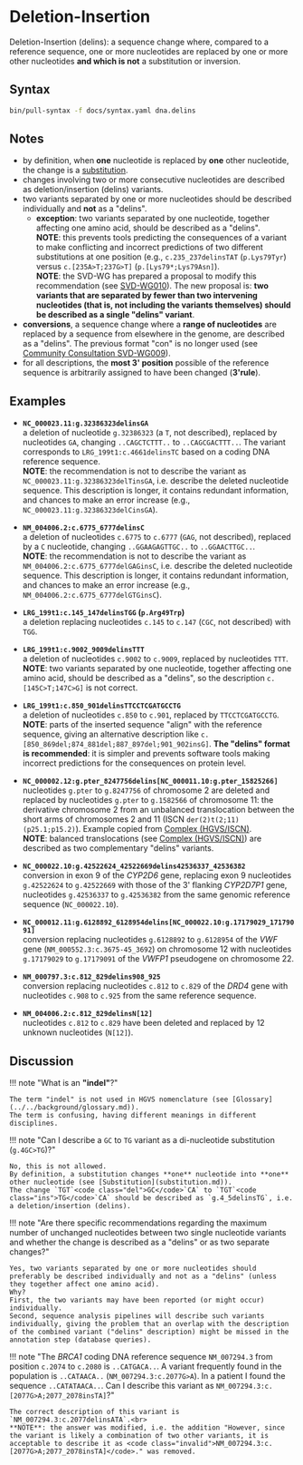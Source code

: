 # Deletion-Insertion

<!-- ## Definition -->

Deletion-Insertion (delins): a sequence change where, compared to a reference sequence, one or more nucleotides are replaced by one or more other nucleotides **and which is not** a substitution or inversion.

## Syntax

```sh exec="true"
bin/pull-syntax -f docs/syntax.yaml dna.delins
```

## Notes

- by definition, when **one** nucleotide is replaced by **one** other nucleotide, the change is a [substitution](substitution.md).
- changes involving two or more consecutive nucleotides are described as deletion/insertion (delins) variants.
- two variants separated by one or more nucleotides should be described individually and **not** as a "delins".
    - **exception**: two variants separated by one nucleotide, together affecting one amino acid, should be described as a "delins".<br>
    **NOTE**: this prevents tools predicting the consequences of a variant to make conflicting and incorrect predictions of two different substitutions at one position (e.g., `c.235_237delinsTAT` (`p.Lys79Tyr`) versus `c.[235A>T;237G>T]` (`p.[Lys79*;Lys79Asn]`).<br>
    **NOTE**: the SVD-WG has prepared a proposal to modify this recommendation (see [SVD-WG010](../../consultation/SVD-WG010.md)).
    The new proposal is: **two variants that are separated by fewer than two intervening nucleotides (that is, not including the variants themselves) should be described as a single "delins" variant**.
- **conversions**, a sequence change where a **range of nucleotides** are replaced by a sequence from elsewhere in the genome, are described as a "delins".
  The previous format "con" is no longer used (see [Community Consultation SVD-WG009](../../consultation/SVD-WG009.md)).
- for all descriptions, the **most 3' position** possible of the reference sequence is arbitrarily assigned to have been changed (**3'rule**).

## Examples

- **`NC_000023.11:g.32386323delinsGA`**<br>
  a deletion of nucleotide `g.32386323` (a `T`, not described), replaced by nucleotides `GA`, changing `..CAGC`<code class="del">T</code>`CTTT..` to `..CAGC`<code class="ins">GA</code>`CTTT..`.
  The variant corresponds to `LRG_199t1:c.4661delinsTC` based on a coding DNA reference sequence.<br>
  **NOTE**: the recommendation is not to describe the variant as <code class="invalid">NC_000023.11:g.32386323delTinsGA</code>, i.e. describe the deleted nucleotide sequence.
  This description is longer, it contains redundant information, and chances to make an error increase (e.g., <code class="invalid">NC_000023.11:g.32386323delCinsGA</code>).

- **`NM_004006.2:c.6775_6777delinsC`**<br>
  a deletion of nucleotides `c.6775` to `c.6777` (`GAG`, not described), replaced by a `C` nucleotide, changing `..GGAA`<code class="del">GAG</code>`TTGC..` to `..GGAA`<code class="ins">C</code>`TTGC..`.<br>
  **NOTE**: the recommendation is not to describe the variant as <code class="invalid">NM_004006.2:c.6775_6777delGAGinsC</code>, i.e. describe the deleted nucleotide sequence.
  This description is longer, it contains redundant information, and chances to make an error increase (e.g., <code class="invalid">NM_004006.2:c.6775_6777delGTGinsC</code>).

- **`LRG_199t1:c.145_147delinsTGG` (`p.Arg49Trp`)**<br>
  a deletion replacing nucleotides `c.145` to `c.147` (`CGC`, not described) with `TGG`.

- **`LRG_199t1:c.9002_9009delinsTTT`**<br>
  a deletion of nucleotides `c.9002` to `c.9009`, replaced by nucleotides `TTT`.<br>
  **NOTE**: two variants separated by one nucleotide, together affecting one amino acid, should be described as a "delins", so the description <code class="invalid">c.[145C>T;147C>G]</code> is not correct.

- **`LRG_199t1:c.850_901delinsTTCCTCGATGCCTG`**<br>
  a deletion of nucleotides `c.850` to `c.901`, replaced by `TTCCTCGATGCCTG`.<br>
  **NOTE**: parts of the inserted sequence "align" with the reference sequence, giving an alternative description like `c.[850_869del;874_881del;887_897del;901_902insG]`.
  **The "delins" format is recommended**: it is simpler and prevents software tools making incorrect predictions for the consequences on protein level.

- **`NC_000002.12:g.pter_8247756delins[NC_000011.10:g.pter_15825266]`**<br>
  nucleotides `g.pter` to `g.8247756` of chromosome 2 are deleted and replaced by nucleotides `g.pter` to `g.1582566` of chromosome 11: the derivative chromosome 2 from an unbalanced translocation between the short arms of chromosomes 2 and 11 (ISCN `der(2)t(2;11)(p25.1;p15.2)`).
  Example copied from [Complex (HGVS/ISCN)](complex.md).<br>
  **NOTE**: balanced translocations (see [Complex (HGVS/ISCN)](complex.md)) are described as two complementary "delins" variants.

- **`NC_000022.10:g.42522624_42522669delins42536337_42536382`**<br>
  conversion in exon 9 of the _CYP2D6_ gene, replacing exon 9 nucleotides `g.42522624` to `g.42522669` with those of the 3' flanking _CYP2D7P1_ gene, nucleotides `g.42536337` to `g.42536382` from the same genomic reference sequence (`NC_000022.10`).

- **`NC_000012.11:g.6128892_6128954delins[NC_000022.10:g.17179029_17179091]`**<br>
  conversion replacing nucleotides `g.6128892` to `g.6128954` of the _VWF_ gene (`NM_000552.3:c.3675-45_3692`) on chromosome 12 with nucleotides `g.17179029` to `g.17179091` of the _VWFP1_ pseudogene on chromosome 22.

- **`NM_000797.3:c.812_829delins908_925`**<br>
  conversion replacing nucleotides `c.812` to `c.829` of the _DRD4_ gene with nucleotides `c.908` to `c.925` from the same reference sequence.

- **`NM_004006.2:c.812_829delinsN[12]`**<br>
  nucleotides `c.812` to `c.829` have been deleted and replaced by 12 unknown nucleotides (`N[12]`).

## Discussion

!!! note "What is an **"indel"**?"

    The term "indel" is not used in HGVS nomenclature (see [Glossary](../../background/glossary.md)).
    The term is confusing, having different meanings in different disciplines.

!!! note "Can I describe a `GC` to `TG` variant as a di-nucleotide substitution (<code class="invalid">g.4GC>TG</code>)?"

    No, this is not allowed.
    By definition, a substitution changes **one** nucleotide into **one** other nucleotide (see [Substitution](substitution.md)).
    The change `TGT`<code class="del">GC</code>`CA` to `TGT`<code class="ins">TG</code>`CA` should be described as `g.4_5delinsTG`, i.e. a deletion/insertion (delins).

!!! note "Are there specific recommendations regarding the maximum number of unchanged nucleotides between two single nucleotide variants and whether the change is described as a "delins" or as two separate changes?"

    Yes, two variants separated by one or more nucleotides should preferably be described individually and not as a "delins" (unless they together affect one amino acid).
    Why?
    First, the two variants may have been reported (or might occur) individually.
    Second, sequence analysis pipelines will describe such variants individually, giving the problem that an overlap with the description of the combined variant ("delins" description) might be missed in the annotation step (database queries).

!!! note "The _BRCA1_ coding DNA reference sequence `NM_007294.3` from position `c.2074` to `c.2080` is `..CAT`<code class="sub">G</code>`ACA..`. A variant frequently found in the population is `..CAT`<code class="sub">A</code>`ACA..` (`NM_007294.3:c.2077G>A`). In a patient I found the sequence `..CAT`<code class="sub">A</code><code class="ins">TA</code>`ACA..`. Can I describe this variant as <code class="invalid">NM_007294.3:c.[2077G>A;2077_2078insTA]</code>?"

    The correct description of this variant is `NM_007294.3:c.2077delinsATA`.<br>
    **NOTE**: the answer was modified, i.e. the addition "However, since the variant is likely a combination of two other variants, it is acceptable to describe it as <code class="invalid">NM_007294.3:c.[2077G>A;2077_2078insTA]</code>." was removed.
